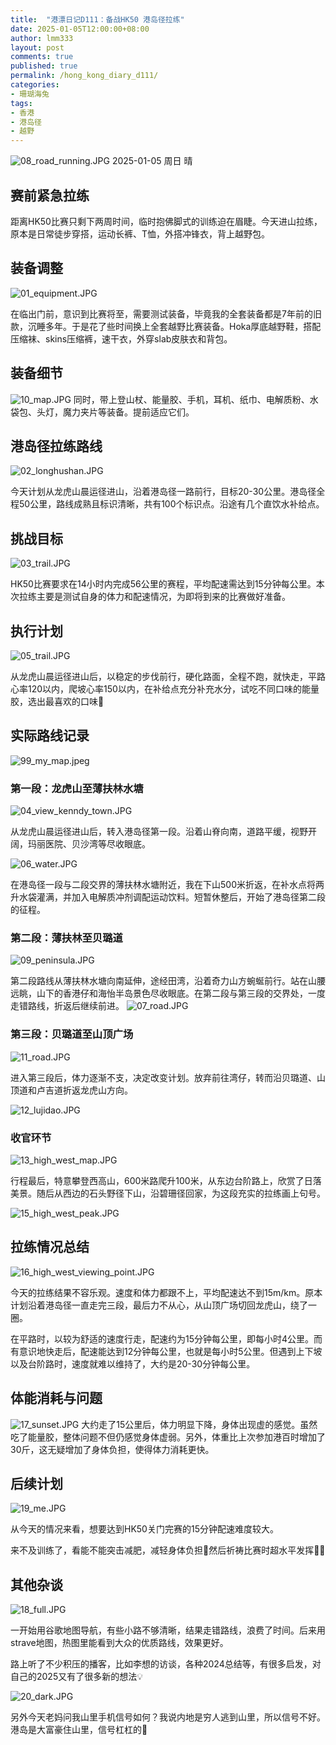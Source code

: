 ```yaml
---
title:  "港漂日记D111：备战HK50 港岛径拉练"
date: 2025-01-05T12:00:00+08:00
author: lmm333
layout: post
comments: true
published: true
permalink: /hong_kong_diary_d111/
categories:
- 珊瑚海兔
tags:
- 香港
- 港岛径
- 越野
---
```

![08_road_running.JPG](../images/2025-01-05-hong_kong_diary_d111/08_road_running.JPG)
2025-01-05 周日 晴

## 赛前紧急拉练
距离HK50比赛只剩下两周时间，临时抱佛脚式的训练迫在眉睫。今天进山拉练，原本是日常徒步穿搭，运动长裤、T恤，外搭冲锋衣，背上越野包。

<!--more-->

## 装备调整
![01_equipment.JPG](../images/2025-01-05-hong_kong_diary_d111/01_equipment.JPG)

在临出门前，意识到比赛将至，需要测试装备，毕竟我的全套装备都是7年前的旧款，沉睡多年。于是花了些时间换上全套越野比赛装备。Hoka厚底越野鞋，搭配压缩袜、skins压缩裤，速干衣，外穿slab皮肤衣和背包。

## 装备细节

![10_map.JPG](../images/2025-01-05-hong_kong_diary_d111/10_map.JPG)
同时，带上登山杖、能量胶、手机，耳机、纸巾、电解质粉、水袋包、头灯，魔力夹片等装备。提前适应它们。

## 港岛径拉练路线
![02_longhushan.JPG](../images/2025-01-05-hong_kong_diary_d111/02_longhushan.JPG)

今天计划从龙虎山晨运径进山，沿着港岛径一路前行，目标20-30公里。港岛径全程50公里，路线成熟且标识清晰，共有100个标识点。沿途有几个直饮水补给点。

## 挑战目标
![03_trail.JPG](../images/2025-01-05-hong_kong_diary_d111/03_trail.JPG)

HK50比赛要求在14小时内完成56公里的赛程，平均配速需达到15分钟每公里。本次拉练主要是测试自身的体力和配速情况，为即将到来的比赛做好准备。

## 执行计划
![05_trail.JPG](../images/2025-01-05-hong_kong_diary_d111/05_trail.JPG)

从龙虎山晨运径进山后，以稳定的步伐前行，硬化路面，全程不跑，就快走，平路心率120以内，爬坡心率150以内，在补给点充分补充水分，试吃不同口味的能量胶，选出最喜欢的口味🥰

## 实际路线记录
![99_my_map.jpeg](../images/2025-01-05-hong_kong_diary_d111/99_my_map.jpeg)

### 第一段：龙虎山至薄扶林水塘
![04_view_kenndy_town.JPG](../images/2025-01-05-hong_kong_diary_d111/04_view_kenndy_town.JPG)

从龙虎山晨运径进山后，转入港岛径第一段。沿着山脊向南，道路平缓，视野开阔，玛丽医院、贝沙湾等尽收眼底。

![06_water.JPG](../images/2025-01-05-hong_kong_diary_d111/06_water.JPG)

在港岛径一段与二段交界的薄扶林水塘附近，我在下山500米折返，在补水点将两升水袋灌满，并加入电解质冲剂调配运动饮料。短暂休整后，开始了港岛径第二段的征程。

### 第二段：薄扶林至贝璐道
![09_peninsula.JPG](../images/2025-01-05-hong_kong_diary_d111/09_peninsula.JPG)

第二段路线从薄扶林水塘向南延伸，途经田湾，沿着奇力山方蜿蜒前行。站在山腰远眺，山下的香港仔和海怡半岛景色尽收眼底。在第二段与第三段的交界处，一度走错路线，折返后继续前进。
![07_road.JPG](../images/2025-01-05-hong_kong_diary_d111/07_road.JPG)

### 第三段：贝璐道至山顶广场

![11_road.JPG](../images/2025-01-05-hong_kong_diary_d111/11_road.JPG)

进入第三段后，体力逐渐不支，决定改变计划。放弃前往湾仔，转而沿贝璐道、山顶道和卢吉道折返龙虎山方向。

![12_lujidao.JPG](../images/2025-01-05-hong_kong_diary_d111/12_lujidao.JPG)

### 收官环节
![13_high_west_map.JPG](../images/2025-01-05-hong_kong_diary_d111/13_high_west_map.JPG)

行程最后，特意攀登西高山，600米路爬升100米，从东边台阶路上，欣赏了日落美景。随后从西边的石头野径下山，沿碧珊径回家，为这段充实的拉练画上句号。

![15_high_west_peak.JPG](../images/2025-01-05-hong_kong_diary_d111/15_high_west_peak.JPG)

## 拉练情况总结

![16_high_west_viewing_point.JPG](../images/2025-01-05-hong_kong_diary_d111/16_high_west_viewing_point.JPG)

今天的拉练结果不容乐观。速度和体力都跟不上，平均配速达不到15m/km。原本计划沿着港岛径一直走完三段，最后力不从心，从山顶广场切回龙虎山，绕了一圈。

在平路时，以较为舒适的速度行走，配速约为15分钟每公里，即每小时4公里。而有意识地快走后，配速能达到12分钟每公里，也就是每小时5公里。但遇到上下坡以及台阶路时，速度就难以维持了，大约是20-30分钟每公里。

## 体能消耗与问题
![17_sunset.JPG](../images/2025-01-05-hong_kong_diary_d111/17_sunset.JPG)
大约走了15公里后，体力明显下降，身体出现虚的感觉。虽然吃了能量胶，整体问题不但仍感觉身体虚弱。另外，体重比上次参加港百时增加了30斤，这无疑增加了身体负担，使得体力消耗更快。

## 后续计划
![19_me.JPG](../images/2025-01-05-hong_kong_diary_d111/19_me.JPG)

从今天的情况来看，想要达到HK50关门完赛的15分钟配速难度较大。

来不及训练了，看能不能突击减肥，减轻身体负担🐷然后祈祷比赛时超水平发挥🙏🏻

## 其他杂谈
![18_full.JPG](../images/2025-01-05-hong_kong_diary_d111/18_full.JPG)

一开始用谷歌地图导航，有些小路不够清晰，结果走错路线，浪费了时间。后来用strave地图，热图里能看到大众的优质路线，效果更好。

路上听了不少积压的播客，比如李想的访谈，各种2024总结等，有很多启发，对自己的2025又有了很多新的想法💡

![20_dark.JPG](../images/2025-01-05-hong_kong_diary_d111/20_dark.JPG)

另外今天老妈问我山里手机信号如何？我说内地是穷人逃到山里，所以信号不好。港岛是大富豪住山里，信号杠杠的📶